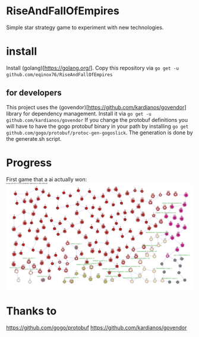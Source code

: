 # RiseAndFallOfEmpires
Simple star strategy game to experiment with new technologies.

# install
Install (golang)[https://golang.org/].
Copy this repository via `go get -u github.com/eqinox76/RiseAndFallOfEmpires`
## for developers
This project uses the (govendor)[https://github.com/kardianos/govendor] library for dependency management. Install it via `go get -u github.com/kardianos/govendor` 
If you change the protobuf definitions you will have to have the gogo protobuf binary in your path by installing `go get github.com/gogo/protobuf/protoc-gen-gogoslick`. The generation is done by the generate.sh script.
# Progress
First game that a ai actually won:
![./files/examples/20170916.svg](./files/examples/20170916.svg)


# Thanks to
 https://github.com/gogo/protobuf
 https://github.com/kardianos/govendor
